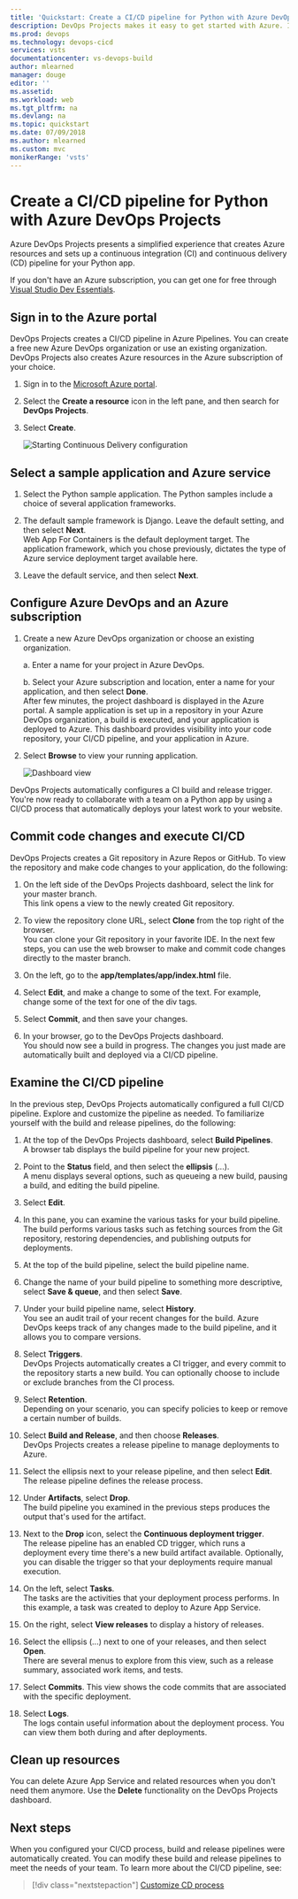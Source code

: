 ```yaml
---
title: 'Quickstart: Create a CI/CD pipeline for Python with Azure DevOps Projects'
description: DevOps Projects makes it easy to get started with Azure. It helps you launch an app on an Azure service of your choice in few quick steps.
ms.prod: devops
ms.technology: devops-cicd
services: vsts
documentationcenter: vs-devops-build
author: mlearned
manager: douge
editor: ''
ms.assetid:
ms.workload: web
ms.tgt_pltfrm: na
ms.devlang: na
ms.topic: quickstart
ms.date: 07/09/2018
ms.author: mlearned
ms.custom: mvc
monikerRange: 'vsts'
---
```



# Create a CI/CD pipeline for Python with Azure DevOps Projects

Azure DevOps Projects presents a simplified experience that creates Azure resources and sets up a continuous integration (CI) and continuous delivery (CD) pipeline for your Python app.  

If you don't have an Azure subscription, you can get one for free through [Visual Studio Dev Essentials](https://visualstudio.microsoft.com/dev-essentials/).

## Sign in to the Azure portal

 DevOps Projects creates a CI/CD pipeline in Azure Pipelines.  You can create a free new Azure DevOps organization or use an existing organization. DevOps Projects also creates Azure resources in the Azure subscription of your choice.

1. Sign in to the [Microsoft Azure portal](https://portal.azure.com).

2. Select the **Create a resource** icon in the left pane, and then search for **DevOps Projects**.  

3. Select **Create**.

   	![Starting Continuous Delivery configuration](_img/azure-devops-project-python/fullbrowser.png)

## Select a sample application and Azure service

1. Select the Python sample application. The Python samples include a choice of several application frameworks.

1. The default sample framework is Django. Leave the default setting, and then select **Next**.    
Web App For Containers is the default deployment target. The application framework, which you chose previously, dictates the type of Azure service deployment target available here. 

3. Leave the default service, and then select **Next**.
 
## Configure Azure DevOps and an Azure subscription 

1. Create a new Azure DevOps organization or choose an existing organization. 

	a. Enter a name for your project in Azure DevOps.  

	b. Select your Azure subscription and location, enter a name for your application, and then select **Done**.  
	 After few minutes, the project dashboard is displayed in the Azure portal. A sample application is set up in a repository in your Azure DevOps organization, a build is executed, and your application is deployed to Azure. This dashboard provides visibility into your code repository, your CI/CD pipeline, and your application in Azure.  
	
2. Select **Browse** to view your running application.

   	![Dashboard view](_img/azure-devops-project-python/dashboardnopreview.png) 
	
 DevOps Projects automatically configures a CI build and release trigger. You're now ready to collaborate with a team on a Python app by using a CI/CD process that automatically deploys your latest work to your website.

## Commit code changes and execute CI/CD

 DevOps Projects creates a Git repository in Azure Repos or GitHub. To view the repository and make code changes to your application, do the following: 

1. On the left side of the DevOps Projects dashboard, select the link for your master branch.  
		This link opens a view to the newly created Git repository.

1. To view the repository clone URL, select **Clone** from the top right of the browser.   
You can clone your Git repository in your favorite IDE.  In the next few steps, you can use the web browser to make and commit code changes directly to the master branch.

1. On the left, go to the **app/templates/app/index.html** file.

1. Select **Edit**, and make a change to some of the text. For example, change some of the text for one of the div tags.

1. Select **Commit**, and then save your changes.

1. In your browser, go to the DevOps Projects dashboard.   
	You should now see a build in progress. The changes you just made are automatically built and deployed via a CI/CD pipeline.

## Examine the CI/CD pipeline

In the previous step, DevOps Projects automatically configured a full CI/CD pipeline. Explore and customize the pipeline as needed. To familiarize yourself with the build and release pipelines, do the following:

1. At the top of the DevOps Projects dashboard, select **Build Pipelines**.  
A browser tab displays the build pipeline for your new project.

1. Point to the **Status** field, and then select the **ellipsis** (...).  
		A menu displays several options, such as queueing a new build, pausing a build, and editing the build pipeline.

1. Select **Edit**.

1. In this pane, you can examine the various tasks for your build pipeline.  
		The build performs various tasks such as fetching sources from the Git repository, restoring dependencies, and publishing outputs for deployments.

1. At the top of the build pipeline, select the build pipeline name.

1. Change the name of your build pipeline to something more descriptive, select **Save & queue**, and then select **Save**.

1. Under your build pipeline name, select **History**.  
		You see an audit trail of your recent changes for the build.  Azure DevOps  keeps track of any changes made to the build pipeline, and it allows you to compare versions.

1. Select **Triggers**.  
		 DevOps Projects automatically creates a CI trigger, and every commit to the repository starts a new build.  You can optionally choose to include or exclude branches from the CI process.

1. Select **Retention**.  
		Depending on your scenario, you can specify policies to keep or remove a certain number of builds.

1. Select **Build and Release**, and then choose **Releases**.   
 DevOps Projects creates a release pipeline to manage deployments to Azure.

1. Select the ellipsis next to your release pipeline, and then select **Edit**.  
The release pipeline defines the release process.  
		
12. Under **Artifacts**, select **Drop**.   
The build pipeline you examined in the previous steps produces the output that's used for the artifact. 

1. Next to the **Drop** icon, select the **Continuous deployment trigger**.  
		The release pipeline has an enabled CD trigger, which runs a deployment every time there's a new build artifact available. Optionally, you can disable the trigger so that your deployments require manual execution. 

1. On the left, select **Tasks**.   
The tasks are the activities that your deployment process performs. In this example, a task was created to deploy to Azure App Service.

1. On the right, select **View releases** to display a history of releases.  
		
1. Select the ellipsis (...) next to one of your releases, and then select **Open**.  
		There are several menus to explore from this view, such as a release summary, associated work items, and tests.

1. Select **Commits**. 
		This view shows the code commits that are associated with the specific deployment. 

1. Select **Logs**.   
The logs contain useful information about the deployment process. You can view them both during and after deployments.

## Clean up resources

You can delete Azure App Service and related resources when you don't need them anymore. Use the **Delete** functionality on the DevOps Projects dashboard.

## Next steps

When you configured your CI/CD process, build and release pipelines were automatically created. You can modify these build and release pipelines to meet the needs of your team. To learn more about the CI/CD pipeline, see:

> [!div class="nextstepaction"]
> [Customize CD process](https://docs.microsoft.com/azure/devops/pipelines/release/define-multistage-release-process?view=vsts)
